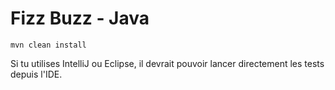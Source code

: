 # Fizz Buzz - Java

```
mvn clean install
```

Si tu utilises IntelliJ ou Eclipse, il devrait pouvoir lancer directement les tests depuis l'IDE.